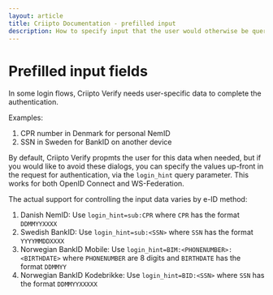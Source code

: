 ```yaml
---
layout: article
title: Criipto Documentation - prefilled input
description: How to specify input that the user would otherwise be queried for
---
```


# Prefilled input fields
In some login flows, Criipto Verify needs user-specific data to complete the authentication. 

Examples:
1. CPR number in Denmark for personal NemID
2. SSN in Sweden for BankID on another device

By default, Criipto Verify propmts the user for this data when needed, but if you would like to avoid these dialogs, you can specify the values up-front in the request for authentication, via the `login_hint` query parameter. This works for both OpenID Connect and WS-Federation.

The actual support for controlling the input data varies by e-ID method:

1. Danish NemID: Use `login_hint=sub:CPR` where `CPR` has the format `DDMMYYXXXX`
2. Swedish BankID: Use `login_hint=sub:<SSN>` where `SSN` has the format `YYYYMMDDXXXX`
3. Norwegian BankID Mobile: Use `login_hint=BIM:<PHONENUMBER>:<BIRTHDATE>` where `PHONENUMBER` are 8 digits and `BIRTHDATE` has the format `DDMMYY`
4. Norwegian BankID Kodebrikke: Use `login_hint=BID:<SSN>` where `SSN` has the format `DDMMYYXXXXX`

